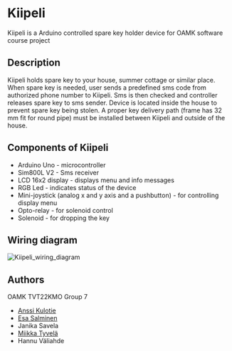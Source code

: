 # Kiipeli

Kiipeli is a Arduino controlled spare key holder device for OAMK software course project

## Description

Kiipeli holds spare key to your house, summer cottage or similar place. When spare key is needed, user sends a predefined sms code from authorized phone number to Kiipeli. Sms is then checked and controller releases spare key to sms sender. Device is located inside the house to prevent spare key being stolen.
A proper key delivery path (frame has 32 mm fit for round pipe) must be installed between Kiipeli and outside of the house.

## Components of Kiipeli

* Arduino Uno - microcontroller
* Sim800L V2 - Sms receiver
* LCD 16x2 display - displays menu and info messages
* RGB Led - indicates status of the device
* Mini-joystick (analog x and y axis and a pushbutton) - for controlling display menu
* Opto-relay - for solenoid control
* Solenoid - for dropping the key

## Wiring diagram
![Kiipeli_wiring_diagram](https://user-images.githubusercontent.com/49938344/164885777-150c7f17-8b95-4020-8190-c3e1361135d6.jpg)

## Authors

OAMK TVT22KMO Group 7
* [Anssi Kulotie](https://www.linkedin.com/in/anssi-kulotie-659a6021a/)
* [Esa Salminen](https://www.linkedin.com/in/esa-salminen-9398421ba/)
* Janika Savela
* [Miikka Tyvelä](https://www.linkedin.com/in/miikka-tyvel%C3%A4-090366225/)
* Hannu Väliahde
